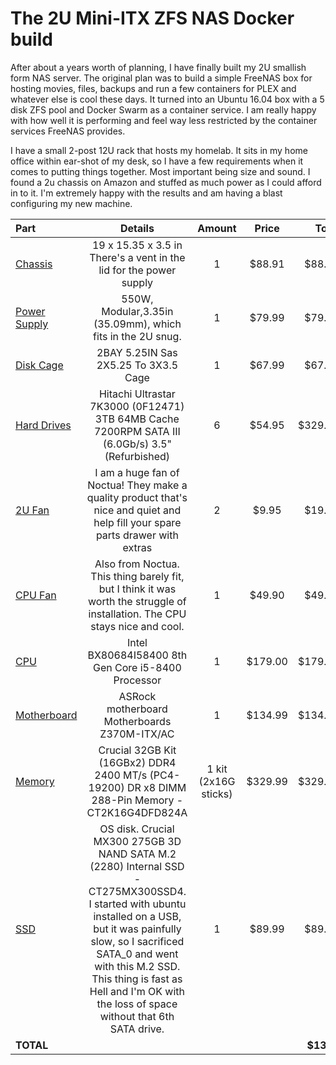 # The 2U Mini-ITX ZFS NAS Docker build

After about a years worth of planning, I have finally built my 2U smallish form NAS server.  The original plan was to build a simple FreeNAS box for hosting movies, files, backups and run a few containers for PLEX and whatever else is cool these days.  It turned into an Ubuntu 16.04 box with a 5 disk ZFS pool and Docker Swarm as a container service.  I am really happy with how well it is performing and feel way less restricted by the container services FreeNAS provides.

I have a small 2-post 12U rack that hosts my homelab.  It sits in my home office within ear-shot of my desk, so I have a few requirements when it comes to putting things together.  Most important being size and sound.  I found a 2u chassis on Amazon and stuffed as much power as I could afford in to it.  I'm extremely happy with the results and am having a blast configuring my new machine.

| Part        |                       Details                         |  Amount  |  Price  | Total |
|:----------- |:-----------------------------------------------------:|:--------:|:-------:| -----:|
| [Chassis](https://www.amazon.com/gp/product/B00A7NBO6E/ref=oh_aui_detailpage_o00_s00?ie=UTF8&psc=1) | 19 x 15.35 x 3.5 in There's a vent in the lid for the power supply | 1 | $88.91 | $88.91 |
| [Power Supply](https://www.amazon.com/gp/product/B01LWTS2UL/ref=oh_aui_detailpage_o05_s00?ie=UTF8&psc=1) | 550W, Modular,3.35in (35.09mm), which fits in the 2U snug. | 1 | $79.99 | $79.99 |
| [Disk Cage](https://www.amazon.com/gp/product/B004IMKTUW/ref=oh_aui_detailpage_o07_s01?ie=UTF8&psc=1) | 2BAY 5.25IN Sas 2X5.25 To 3X3.5 Cage | 1 | $67.99 | $67.99 |
| [Hard Drives](https://www.amazon.com/gp/product/B075G1N6MH/ref=oh_aui_detailpage_o06_s00?ie=UTF8&psc=1) | Hitachi Ultrastar 7K3000 (0F12471) 3TB 64MB Cache 7200RPM SATA III (6.0Gb/s) 3.5" (Refurbished) | 6 | $54.95 | $329.70 |
| [2U Fan](https://www.amazon.com/gp/product/B00KF7MVI2/ref=oh_aui_detailpage_o03_s00?ie=UTF8&psc=1) | I am a huge fan of Noctua!  They make a quality product that's nice and quiet and help fill your spare parts drawer with extras | 2 | $9.95 | $19.90 |
| [CPU Fan](https://www.amazon.com/gp/product/B075SF5QQ8/ref=oh_aui_detailpage_o02_s01?ie=UTF8&psc=1) | Also from Noctua.  This thing barely fit, but I think it was worth the struggle of installation.  The CPU stays nice and cool. | 1 | $49.90 | $49.90 |
| [CPU](https://www.amazon.com/gp/product/B0759FGJ3Q/ref=od_aui_detailpages00?ie=UTF8&psc=1) | Intel BX80684I58400 8th Gen Core i5-8400 Processor | 1 | $179.00 | $179.00 |
| [Motherboard](https://www.amazon.com/gp/product/B07638L88W/ref=od_aui_detailpages01?ie=UTF8&psc=1) | ASRock motherboard Motherboards Z370M-ITX/AC | 1 | $134.99 | $134.99 |
| [Memory](https://www.amazon.com/gp/product/B019FRCQAK/ref=oh_aui_detailpage_o01_s00?ie=UTF8&psc=1) | Crucial 32GB Kit (16GBx2) DDR4 2400 MT/s (PC4-19200) DR x8 DIMM 288-Pin Memory - CT2K16G4DFD824A | 1 kit (2x16G sticks) | $329.99 | $329.99 |
| [SSD](https://www.amazon.com/gp/product/B01IAGSDJ0/ref=oh_aui_detailpage_o00_s00?ie=UTF8&psc=1) | OS disk. Crucial MX300 275GB 3D NAND SATA M.2 (2280) Internal SSD - CT275MX300SSD4.  I started with ubuntu installed on a USB, but it was painfully slow, so I sacrificed SATA_0 and went with this M.2 SSD.  This thing is fast as Hell and I'm OK with the loss of space without that 6th SATA drive. | 1 | $89.99 | $89.99 |
|**TOTAL**||||**$1370**|

